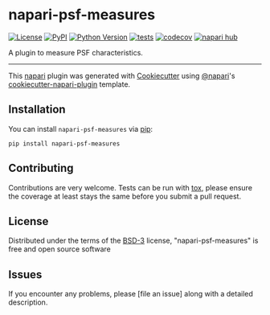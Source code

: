 # napari-psf-measures

[![License](https://img.shields.io/pypi/l/napari-psf-measures.svg?color=green)](https://github.com/tibuch/napari-psf-measures/raw/main/LICENSE)
[![PyPI](https://img.shields.io/pypi/v/napari-psf-measures.svg?color=green)](https://pypi.org/project/napari-psf-measures)
[![Python Version](https://img.shields.io/pypi/pyversions/napari-psf-measures.svg?color=green)](https://python.org)
[![tests](https://github.com/tibuch/napari-psf-measures/workflows/tests/badge.svg)](https://github.com/tibuch/napari-psf-measures/actions)
[![codecov](https://codecov.io/gh/tibuch/napari-psf-measures/branch/main/graph/badge.svg)](https://codecov.io/gh/tibuch/napari-psf-measures)
[![napari hub](https://img.shields.io/endpoint?url=https://api.napari-hub.org/shields/napari-psf-measures)](https://napari-hub.org/plugins/napari-psf-measures)

A plugin to measure PSF characteristics.

----------------------------------

This [napari] plugin was generated with [Cookiecutter] using [@napari]'s [cookiecutter-napari-plugin] template.

<!--
Don't miss the full getting started guide to set up your new package:
https://github.com/napari/cookiecutter-napari-plugin#getting-started

and review the napari docs for plugin developers:
https://napari.org/plugins/stable/index.html
-->

## Installation

You can install `napari-psf-measures` via [pip]:

    pip install napari-psf-measures




## Contributing

Contributions are very welcome. Tests can be run with [tox], please ensure
the coverage at least stays the same before you submit a pull request.

## License

Distributed under the terms of the [BSD-3] license,
"napari-psf-measures" is free and open source software

## Issues

If you encounter any problems, please [file an issue] along with a detailed description.

[napari]: https://github.com/napari/napari
[Cookiecutter]: https://github.com/audreyr/cookiecutter
[@napari]: https://github.com/napari
[MIT]: http://opensource.org/licenses/MIT
[BSD-3]: http://opensource.org/licenses/BSD-3-Clause
[GNU GPL v3.0]: http://www.gnu.org/licenses/gpl-3.0.txt
[GNU LGPL v3.0]: http://www.gnu.org/licenses/lgpl-3.0.txt
[Apache Software License 2.0]: http://www.apache.org/licenses/LICENSE-2.0
[Mozilla Public License 2.0]: https://www.mozilla.org/media/MPL/2.0/index.txt
[cookiecutter-napari-plugin]: https://github.com/napari/cookiecutter-napari-plugin

[napari]: https://github.com/napari/napari
[tox]: https://tox.readthedocs.io/en/latest/
[pip]: https://pypi.org/project/pip/
[PyPI]: https://pypi.org/
